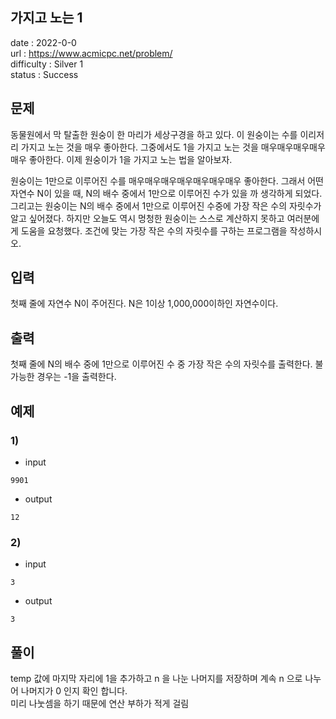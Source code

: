 가지고 노는 1
---

date : 2022-0-0   
url : https://www.acmicpc.net/problem/   
difficulty : Silver 1    
status : Success

문제
---
동물원에서 막 탈출한 원숭이 한 마리가 세상구경을 하고 있다. 이 원숭이는 수를 이리저리 가지고 노는 것을 매우 좋아한다. 그중에서도 1을 가지고 노는 것을 매우매우매우매우매우 좋아한다. 이제 원숭이가 1을 가지고
노는 법을 알아보자.

원숭이는 1만으로 이루어진 수를 매우매우매우매우매우매우매우 좋아한다. 그래서 어떤 자연수 N이 있을 때, N의 배수 중에서 1만으로 이루어진 수가 있을 까 생각하게 되었다. 그리고는 원숭이는 N의 배수 중에서
1만으로 이루어진 수중에 가장 작은 수의 자릿수가 알고 싶어졌다. 하지만 오늘도 역시 멍청한 원숭이는 스스로 계산하지 못하고 여러분에게 도움을 요청했다. 조건에 맞는 가장 작은 수의 자릿수를 구하는 프로그램을
작성하시오.

입력
---
첫째 줄에 자연수 N이 주어진다. N은 1이상 1,000,000이하인 자연수이다.

출력
---
첫째 줄에 N의 배수 중에 1만으로 이루어진 수 중 가장 작은 수의 자릿수를 출력한다. 불가능한 경우는 -1을 출력한다.

예제
--

### 1)

- input

```
9901
```

- output

```
12
```

### 2)

- input

```
3
```

- output

```
3
```

풀이
---
temp 값에 마지막 자리에 1을 추가하고 n 을 나눈 나머지를 저장하며 계속 n 으로 나누어 나머지가 0 인지 확인 합니다.\
미리 나눗셈을 하기 때문에 연산 부하가 적게 걸림
